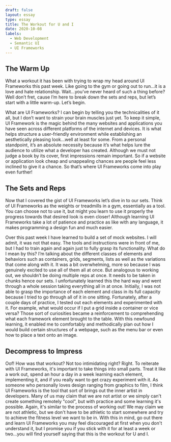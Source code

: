 ```yaml
---
draft: false
layout: essay
type: essay
title: The Workout for U and I
date: 2020-10-08
labels:
  - Web Development
  - Semantic UI
  - UI Frameworks
---
```

## The Warm Up
<p>What a workout it has been with trying to wrap my head around UI Frameworks this past week. Like going to the gym or going out to run...it is a love and hate relationship. Wait...you’ve never heard of such a thing before? Well don’t fret, cause I’m here to break down the sets and reps, but let’s start with a little warm-up. Let’s begin.</p>
<p>What are UI Frameworks? I can begin by telling you the technicalities of it all, but I don’t want to strain your brain muscles just yet. To keep it simple, UI Framework is the magic behind the many websites and applications you have seen across different platforms of the internet and devices. It is what helps structure a user-friendly environment while establishing an aesthetically pleasing look...well at least for some. From a personal standpoint, it’s an absolute necessity because it’s what helps lure the audience to utilize what a developer has created. Although we must not judge a book by its cover, first impressions remain important. So if a website or application look cheap and unappealing chances are people feel less inclined to give it a chance. So that’s where UI Frameworks come into play even further!
</p>

## The Sets and Reps
<p>Now that I covered the gist of UI Frameworks let’s dive in to our sets. Think of UI Frameworks as the weights or treadmills in a gym, essentially as a tool. You can choose not to use it, but might you learn to use it properly the progress towards that desired look is even closer! Although learning UI Frameworks take a lot of patience and practice as like with any language, it makes programming a design fun and much easier.</p>
<p>Over this past week I have learned to build a set of mock websites. I will admit, it was not that easy. The tools and instructions were in front of me, but I had to train again and again just to fully grasp its functionality. What do I mean by this? I’m talking about the different classes of elements and behaviors such as containers, grids, segments, lists as well as the variations that come along with it. It was a bit overwhelming, more so because I was genuinely excited to use all of them all at once. But analogous to working out, we shouldn’t be doing multiple reps at once. It needs to be taken in chunks hence our sets. I unfortunately learned this the hard way and went through a whole session taking everything all in at once. Initially, I was not able to grasp the importance of each element and class in its full capacity because I tried to go through all of it in one sitting. Fortunately, after a couple days of practice, I tested out each elements and experimented with it. For example, what would occur if I put a grid inside a container or vice versa? Those sort of curiosities became a reinforcement to comprehending what each framework element brought to the table. With this newfound learning, it enabled me to comfortably and methodically plan out how I would build certain structures of a webpage, such as the menu bar or even how to place a text onto an image.</p>

## Decompress to Impress
<p>Oof! How was that workout? Not too intimidating right? Right. To reiterate with UI Frameworks, it's important to take things into small parts. Treat it like a work out, spend an hour a day in a week learning each element, implementing it, and if you really want to get crazy experiment with it. As someone who personally loves design ranging from graphics to film, I think UI Frameworks is the tool that sort of brings out the inner artist in developers. Many of us may claim that we are not artist or we simply can't create something remotely "cool", but with practice and some learning it's possible. Again, it's similar to the process of working out! We may claim we are not athletic, but we don't have to be athletic to start somewhere and try to achieve the fitness level we want to be in. With this in mind, go out there and learn UI Frameworks you may feel discouraged at first when you don't understand it, but I promise you if you stick with it for at least a week or two...you will find yourself saying that this is the workout for U and I.  
</p>